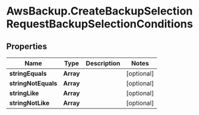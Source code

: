 # AwsBackup.CreateBackupSelectionRequestBackupSelectionConditions

## Properties

Name | Type | Description | Notes
------------ | ------------- | ------------- | -------------
**stringEquals** | **Array** |  | [optional] 
**stringNotEquals** | **Array** |  | [optional] 
**stringLike** | **Array** |  | [optional] 
**stringNotLike** | **Array** |  | [optional] 


